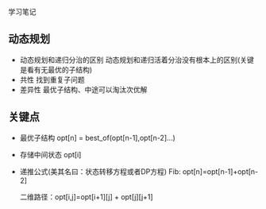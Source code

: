 学习笔记

## 动态规划
* 动态规划和递归分治的区别
    动态规划和递归活着分治没有根本上的区别(关键是看有无最优的子结构)
* 共性
    找到重复子问题
* 差异性
    最优子结构、中途可以淘汰次优解

## 关键点
* 最优子结构 opt[n] = best_of(opt[n-1],opt[n-2]...)  
* 存储中间状态 opt[i]
* 递推公式(美其名曰：状态转移方程或者DP方程)
    Fib: opt[n]=opt[n-1]+opt[n-2]
    
    二维路径：opt[i,j]=opt[i+1][j] + opt[j][j+1] 